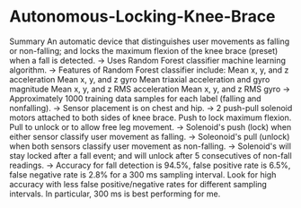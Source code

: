 # Autonomous-Locking-Knee-Brace

Summary
An automatic device that distinguishes user movements as falling or non-falling; and locks the maximum flexion of the knee brace (preset) when a fall is detected.
-> Uses Random Forest classifier machine learning algorithm.
-> Features of Random Forest classifier include:
      Mean x, y, and z acceleration
      Mean x, y, and z gyro
      Mean triaxial acceleration and gyro magnitude
      Mean x, y, and z RMS acceleration
      Mean x, y, and z RMS gyro
-> Approximately 1000 training data samples for each label (falling and nonfalling).
-> Sensor placement is on chest and hip.
-> 2 push-pull solenoid motors attached to both sides of knee brace.
      Push to lock maximum flexion.
      Pull to unlock or to allow free leg movement.
-> Solenoid's push (lock) when either sensor classify user movement as falling.
-> Soleonoid's pull (unlock) when both sensors classify user movement as non-falling.
-> Solenoid's will stay locked after a fall event; and will unlock after 5 consecutives of non-fall readings.
-> Accuracy for fall detection is 94.5%, false positive rate is 6.5%, false negative rate is 2.8% for a 300 ms sampling interval.
      Look for high accuracy with less false positive/negative rates for different sampling intervals.
      In particular, 300 ms is best performing for me.
      
     
     
     

